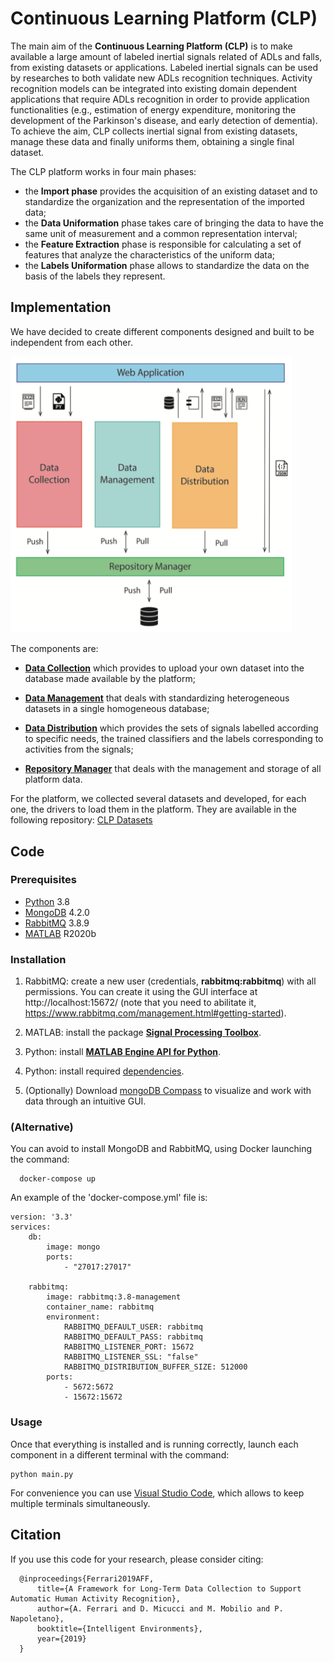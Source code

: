 # Continuous Learning Platform (CLP)

The main aim of the **Continuous Learning Platform (CLP)** is to make available a large amount of labeled inertial signals related of ADLs and falls, from existing datasets or applications. Labeled inertial signals can be used by researches to both validate new ADLs recognition techniques. Activity recognition models can be integrated into existing domain dependent applications that require ADLs recognition in order to provide application functionalities (e.g., estimation of energy expenditure, monitoring the development of the Parkinson's disease, and early detection of dementia).
To achieve the aim, CLP collects inertial signal from existing datasets, manage these data and finally uniforms them, obtaining a single final dataset.

The CLP platform works in four main phases: 
- the **Import phase** provides the acquisition of an existing dataset and to standardize the organization and the representation of the imported data; 
- the **Data Uniformation** phase takes care of bringing the data to have the same unit of measurement and a common representation interval; 
- the **Feature Extraction** phase is responsible for calculating a set of features that analyze the characteristics of the uniform data; 
- the **Labels Uniformation** phase allows to standardize the data on the basis of the labels they represent.


## Implementation

We have decided to create different components designed and built to be independent from each other.

[<img src="/architecture.png" width="450"/>](/architecture.png)


The components are:

- **[Data Collection](https://gitlab.com/Pervasive-Healthcare/CLP-DataCollection)** which provides to upload your own dataset into the database made available by the platform; 

- **[Data Management](https://gitlab.com/Pervasive-Healthcare/CLP-DataManagement)** that deals with standardizing heterogeneous datasets in a single homogeneous database; 

- **[Data Distribution](https://gitlab.com/Pervasive-Healthcare/CLP-DataDistribution)** which provides the sets of signals labelled according to specific needs, the trained classifiers and the labels corresponding to activities from the signals; 

- **[Repository Manager](https://gitlab.com/Pervasive-Healthcare/CLP_RepositoryManagement/)** that deals with the management and storage of all platform data.

For the platform, we collected several datasets and developed, for each one, the drivers to load them in the platform. They are available in the following repository: [CLP Datasets](https://gitlab.com/Pervasive-Healthcare/clp_datasets)


## Code

### Prerequisites
- [Python](https://www.python.org/) 3.8
- [MongoDB](https://www.mongodb.com/it) 4.2.0
- [RabbitMQ](https://www.rabbitmq.com/download.html) 3.8.9
- [MATLAB](https://it.mathworks.com/products/matlab.html?s_tid=hp_products_matlab) R2020b


### Installation

1. RabbitMQ: create a new user (credentials, **rabbitmq:rabbitmq**) with all permissions. You can create it using the GUI interface at http://localhost:15672/ (note that you need to abilitate it, https://www.rabbitmq.com/management.html#getting-started).

2. MATLAB: install the package **[Signal Processing Toolbox](https://it.mathworks.com/products/signal.html)**.

3. Python: install **[MATLAB Engine API for Python](https://it.mathworks.com/help/matlab/matlab_external/install-the-matlab-engine-for-python.html)**.

3. Python: install required [dependencies](/requirements.txt).

4. (Optionally) Download [mongoDB Compass](https://www.mongodb.com/products/compass) to visualize and work with data through an intuitive GUI.
### (Alternative)
You can avoid to install MongoDB and RabbitMQ, using Docker launching the command:
```
  docker-compose up
```
An example of the 'docker-compose.yml' file is:
```
version: '3.3' 
services:
    db:
        image: mongo 
        ports:
            - "27017:27017"

    rabbitmq:
        image: rabbitmq:3.8-management
        container_name: rabbitmq 
        environment:
            RABBITMQ_DEFAULT_USER: rabbitmq 
            RABBITMQ_DEFAULT_PASS: rabbitmq 
            RABBITMQ_LISTENER_PORT: 15672 
            RABBITMQ_LISTENER_SSL: "false" 
            RABBITMQ_DISTRIBUTION_BUFFER_SIZE: 512000
        ports:
            - 5672:5672
            - 15672:15672
```

### Usage

Once that everything is installed and is running correctly, launch each component in a different terminal with the command:
```
python main.py
```
For convenience you can use [Visual Studio Code](https://code.visualstudio.com/), which allows to keep multiple terminals simultaneously.


## Citation
If you use this code for your research, please consider citing:

```
  @inproceedings{Ferrari2019AFF,
      title={A Framework for Long-Term Data Collection to Support Automatic Human Activity Recognition},
      author={A. Ferrari and D. Micucci and M. Mobilio and P. Napoletano},
      booktitle={Intelligent Environments},
      year={2019}
  }
```
